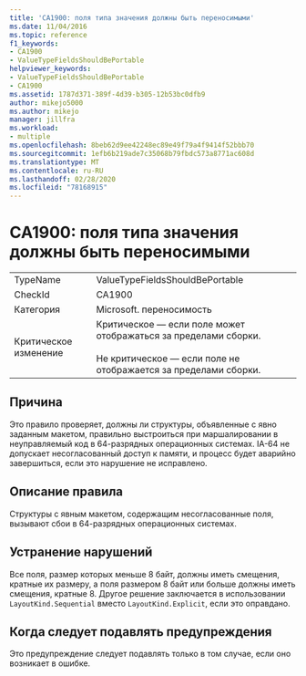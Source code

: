 ```yaml
---
title: 'CA1900: поля типа значения должны быть переносимыми'
ms.date: 11/04/2016
ms.topic: reference
f1_keywords:
- CA1900
- ValueTypeFieldsShouldBePortable
helpviewer_keywords:
- ValueTypeFieldsShouldBePortable
- CA1900
ms.assetid: 1787d371-389f-4d39-b305-12b53bc0dfb9
author: mikejo5000
ms.author: mikejo
manager: jillfra
ms.workload:
- multiple
ms.openlocfilehash: 8beb62d9ee42248ec89e49f79a4f9414f52bbb70
ms.sourcegitcommit: 1efb6b219ade7c35068b79fbdc573a8771ac608d
ms.translationtype: MT
ms.contentlocale: ru-RU
ms.lasthandoff: 02/28/2020
ms.locfileid: "78168915"
---
```

# <a name="ca1900-value-type-fields-should-be-portable"></a>CA1900: поля типа значения должны быть переносимыми

|||
|-|-|
|TypeName|ValueTypeFieldsShouldBePortable|
|CheckId|CA1900|
|Категория|Microsoft. переносимость|
|Критическое изменение|Критическое — если поле может отображаться за пределами сборки.<br /><br /> Не критическое — если поле не отображается за пределами сборки.|

## <a name="cause"></a>Причина
Это правило проверяет, должны ли структуры, объявленные с явно заданным макетом, правильно выстроиться при маршалировании в неуправляемый код в 64-разрядных операционных системах. IA-64 не допускает несогласованный доступ к памяти, и процесс будет аварийно завершиться, если это нарушение не исправлено.

## <a name="rule-description"></a>Описание правила
Структуры с явным макетом, содержащим несогласованные поля, вызывают сбои в 64-разрядных операционных системах.

## <a name="how-to-fix-violations"></a>Устранение нарушений
Все поля, размер которых меньше 8 байт, должны иметь смещения, кратные их размеру, а поля размером 8 байт или больше должны иметь смещения, кратные 8. Другое решение заключается в использовании `LayoutKind.Sequential` вместо `LayoutKind.Explicit`, если это оправдано.

## <a name="when-to-suppress-warnings"></a>Когда следует подавлять предупреждения
Это предупреждение следует подавлять только в том случае, если оно возникает в ошибке.
